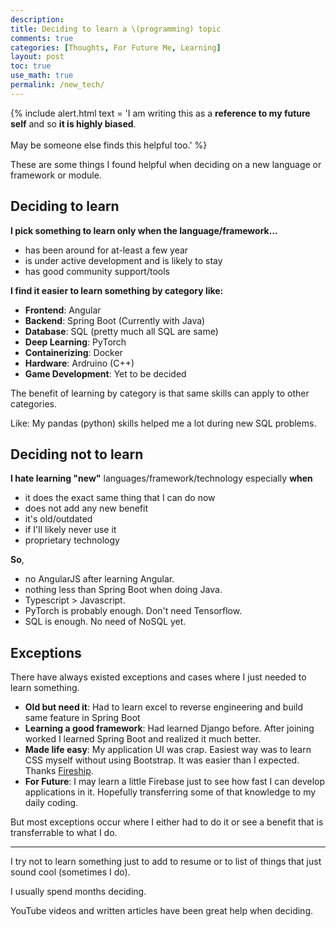 ```yaml
---
description: 
title: Deciding to learn a \(programming) topic
comments: true
categories: [Thoughts, For Future Me, Learning]
layout: post
toc: true
use_math: true
permalink: /new_tech/
---
```


{% include alert.html text = 'I am writing this as a <strong>reference to my future self</strong> and so <strong>it is highly biased</strong>. <br><br>May be someone else finds this helpful too.' %}

These are some things I found helpful when deciding on a new language or framework or module.

## Deciding to learn

**I pick something to learn only when the language/framework...**
- has been around for at-least a few year
- is under active development and is likely to stay
- has good community support/tools

**I find it easier to learn something by category like:**
- **Frontend**: Angular
- **Backend**: Spring Boot (Currently with Java)
- **Database**: SQL (pretty much all SQL are same)
- **Deep Learning**: PyTorch
- **Containerizing**: Docker
- **Hardware**: Ardruino (C++)
- **Game Development**: Yet to be decided

The benefit of learning by category is that same skills can apply to other categories.

Like: My pandas (python) skills helped me a lot during new SQL problems.

## Deciding not to learn

**I hate learning "new"** languages/framework/technology especially **when**
- it does the exact same thing that I can do now
- does not add any new benefit
- it's old/outdated
- if I'll likely never use it
- proprietary technology

**So**,
- no AngularJS after learning Angular.
- nothing less than Spring Boot when doing Java.
- Typescript > Javascript.
- PyTorch is probably enough. Don't need Tensorflow.
- SQL is enough. No need of NoSQL yet.

## Exceptions

There have always existed exceptions and cases where I just needed to learn something.
- **Old but need it**: Had to learn excel to reverse engineering and build same feature in Spring Boot
- **Learning a good framework**: Had learned Django before. After joining worked I learned Spring Boot and realized it much better.
- **Made life easy**: My application UI was crap. Easiest way was to learn CSS myself without using Bootstrap. It was easier than I expected. Thanks [Fireship](https://www.youtube.com/channel/UCsBjURrPoezykLs9EqgamOA/featured).
- **For Future**: I may learn a little Firebase just to see how fast I can develop applications in it. Hopefully transferring some of that knowledge to my daily coding.

But most exceptions occur where I either had to do it or see a benefit that is transferrable to what I do.

***

I try not to learn something just to add to resume or to list of things that just sound cool (sometimes I do).

I usually spend months deciding.

YouTube videos and written articles have been great help when deciding.